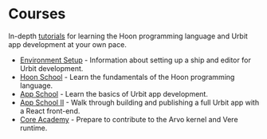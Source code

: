 # Courses

In-depth [tutorials](#tutorials) for learning the Hoon programming language and Urbit app development at your own pace.

- [Environment Setup](urbit-docs/courses/environment) - Information about setting up a ship and editor for Urbit development.
- [Hoon School](urbit-docs/courses/hoon-school) - Learn the fundamentals of the Hoon programming language.
- [App School](urbit-docs/courses/app-school) - Learn the basics of Urbit app development.
- [App School II](urbit-docs/courses/app-school-full-stack) - Walk through building and publishing a full Urbit app with a React front-end.
- [Core Academy](urbit-docs/courses/core-academy) - Prepare to contribute to the Arvo kernel and Vere runtime.
